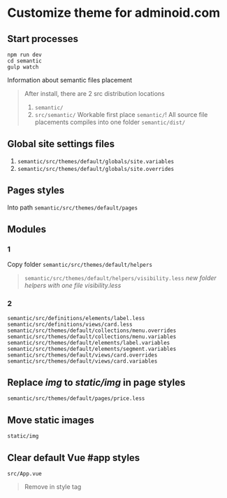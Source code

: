# Customize theme for adminoid.com

## Start processes
```shell
npm run dev
cd semantic
gulp watch
```
Information about semantic files placement
> After install, there are 2 src distribution locations
> 1) ```semantic/```
> 2) ```src/semantic/```
> Workable first place ```semantic/```!
All source file placements compiles into one folder ```semantic/dist/```

## Global site settings files
1) ```semantic/src/themes/default/globals/site.variables```
2) ```semantic/src/themes/default/globals/site.overrides```

## Pages styles
Into path ```semantic/src/themes/default/pages```

## Modules

### 1
Copy folder ```semantic/src/themes/default/helpers```
> ```semantic/src/themes/default/helpers/visibility.less``` _new folder helpers with one file visibility.less_

### 2 
```
semantic/src/definitions/elements/label.less
semantic/src/definitions/views/card.less
semantic/src/themes/default/collections/menu.overrides
semantic/src/themes/default/collections/menu.variables
semantic/src/themes/default/elements/label.variables
semantic/src/themes/default/elements/segment.variables
semantic/src/themes/default/views/card.overrides
semantic/src/themes/default/views/card.variables

```

## Replace _img_ to _static/img_ in page styles
```
semantic/src/themes/default/pages/price.less
```

## Move static images
```
static/img
```

## Clear default Vue #app styles
```src/App.vue```
> Remove in style tag
